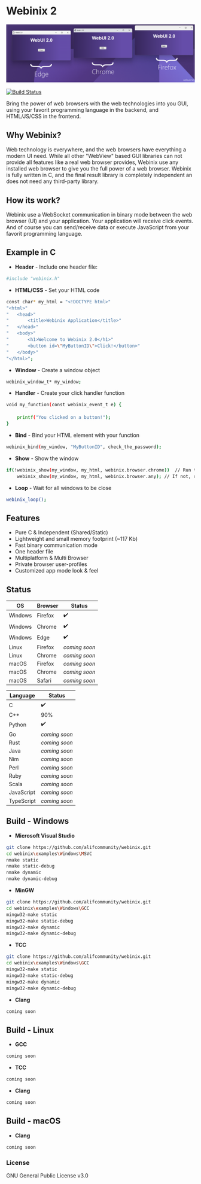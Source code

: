 # Webinix 2

![ScreenShot](screenshot.png)

[![Build Status](https://img.shields.io/github/issues/alifcommunity/webinix.svg?branch=master)](https://github.com/alifcommunity/webinix)

Bring the power of web browsers with the web technologies into you GUI, using your favorit programming language in the backend, and HTML/JS/CSS in the frontend.

## Why Webinix?

Web technology is everywhere, and the web browsers have everything a modern UI need. While all other "WebView" based GUI libraries can not provide all features like a real web browser provides, Webinix use any installed web browser to give you the full power of a web browser. Webinix is fully written in C, and the final result library is completely independent an does not need any third-party library.

## How its work?

Webinix use a WebSocket communication in binary mode between the web browser (UI) and your application. Your application will receive click events. And of course you can send/receive data or execute JavaScript from your favorit programming language. 

## Example in C

- **Header** - Include one header file:
```sh
#include "webinix.h"
```

- **HTML/CSS** - Set your HTML code
```sh
const char* my_html = "<!DOCTYPE html>"
"<html>"
"	<head>"
"		<title>Webinix Application</title>"
"	</head>"
"	<body>"
"		<h1>Welcome to Webinix 2.0</h1>"
"		<button id=\"MyButtonID\">Click!</button>"
"	</body>"
"</html>";
```

- **Window** - Create a window object
```sh
webinix_window_t* my_window;
```

- **Handler** - Create your click handler function
```sh
void my_function(const webinix_event_t e) {

    printf("You clicked on a button!");
}
```

- **Bind** - Bind your HTML element with your function
```sh
webinix_bind(my_window, "MyButtonID", check_the_password);
```

- **Show** - Show the window
```sh
if(!webinix_show(my_window, my_html, webinix.browser.chrome))  // Run the window on Chrome if is available
	webinix_show(my_window, my_html, webinix.browser.any); // If not, run on any other installed web browser
```

- **Loop** - Wait for all windows to be close
```sh
webinix_loop();
```

## Features

- Pure C & Independent (Shared/Static)
- Lightweight and small memory footprint (~117 Kb)
- Fast binary communication mode
- One header file
- Multiplatform & Multi Browser
- Private browser user-profiles
- Customized app mode look & feel

## Status

| OS | Browser  | Status |
| ------ | ------ | ------ |
| Windows | Firefox | ✔️ |
| Windows | Chrome | ✔️ |
| Windows | Edge | ✔️ |
| Linux | Firefox | *coming soon* |
| Linux | Chrome | *coming soon* |
| macOS | Firefox | *coming soon* |
| macOS | Chrome | *coming soon* |
| macOS | Safari | *coming soon* |

| Language | Status |
| ------ | ------ |
| C | ✔️ |
| C++ | 90% |
| Python | ✔️ |
| Go | *coming soon* |
| Rust | *coming soon* |
| Java | *coming soon* |
| Nim | *coming soon* |
| Perl | *coming soon* |
| Ruby | *coming soon* |
| Scala | *coming soon* |
| JavaScript | *coming soon* |
| TypeScript | *coming soon* |

## Build - Windows

- **Microsoft Visual Studio**
```sh
git clone https://github.com/alifcommunity/webinix.git
cd webinix\examples\Windows\MSVC
nmake static
nmake static-debug
nmake dynamic
nmake dynamic-debug
```

- **MinGW**
```sh
git clone https://github.com/alifcommunity/webinix.git
cd webinix\examples\Windows\GCC
mingw32-make static
mingw32-make static-debug
mingw32-make dynamic
mingw32-make dynamic-debug
```

- **TCC**
```sh
git clone https://github.com/alifcommunity/webinix.git
cd webinix\examples\Windows\GCC
mingw32-make static
mingw32-make static-debug
mingw32-make dynamic
mingw32-make dynamic-debug
```

- **Clang**
```sh
coming soon
```

## Build - Linux

- **GCC**
```sh
coming soon
```

- **TCC**
```sh
coming soon
```

- **Clang**
```sh
coming soon
```

## Build - macOS

- **Clang**
```sh
coming soon
```

### License

GNU General Public License v3.0
